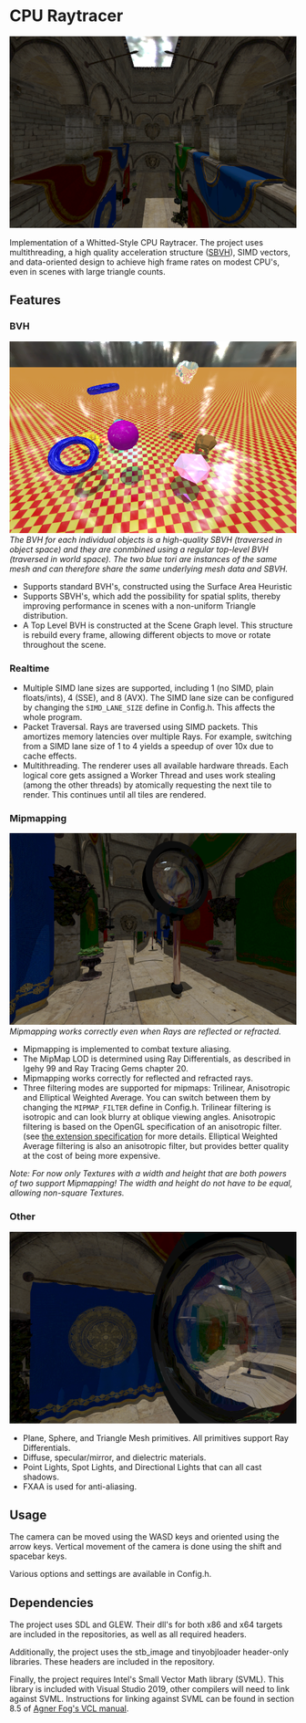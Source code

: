 # CPU Raytracer

![Sponza](Screenshots/Sponza.png)

Implementation of a Whitted-Style CPU Raytracer.
The project uses multithreading, a high quality acceleration structure ([SBVH](https://www.nvidia.com/docs/IO/77714/sbvh.pdf)), SIMD vectors, and data-oriented design to achieve high frame rates on modest CPU's, even in scenes with large triangle counts.

## Features

### BVH

![Dynamic Scene](Screenshots/Dynamic.png)
*The BVH for each individual objects is a high-quality SBVH (traversed in object space) and they are conmbined using a regular top-level BVH (traversed in world space). The two blue tori are instances of the same mesh and can therefore share the same underlying mesh data and SBVH.*

- Supports standard BVH's, constructed using the Surface Area Heuristic
- Supports SBVH's, which add the possibility for spatial splits, thereby improving performance in scenes with a non-uniform Triangle distribution.
- A Top Level BVH is constructed at the Scene Graph level. This structure is rebuild every frame, allowing different objects to move or rotate throughout the scene.

### Realtime

- Multiple SIMD lane sizes are supported, including 1 (no SIMD, plain floats/ints), 4 (SSE), and 8 (AVX). The SIMD lane size can be configured by changing the ```SIMD_LANE_SIZE``` define in Config.h. This affects the whole program.
- Packet Traversal. Rays are traversed using SIMD packets. This amortizes memory latencies over multiple Rays. For example, switching from a SIMD lane size of 1 to 4 yields a speedup of over 10x due to cache effects.
- Multithreading. The renderer uses all available hardware threads. 
Each logical core gets assigned a Worker Thread and uses work stealing (among the other threads) by atomically requesting the next tile to render. This continues until all tiles are rendered.

### Mipmapping

![Mipmap](Screenshots/Mipmap.png)
*Mipmapping works correctly even when Rays are reflected or refracted.*

- Mipmapping is implemented to combat texture aliasing.
- The MipMap LOD is determined using Ray Differentials, as described in Igehy 99 and Ray Tracing Gems chapter 20.
- Mipmapping works correctly for reflected and refracted rays.
- Three filtering modes are supported for mipmaps: Trilinear, Anisotropic and Elliptical Weighted Average. You can switch between them by changing the ```MIPMAP_FILTER``` define in Config.h. 
Trilinear filtering is isotropic and can look blurry at oblique viewing angles. 
Anisotropic filtering is based on the OpenGL specification of an anisotropic filter. (see [the extension specification](https://www.khronos.org/registry/OpenGL/extensions/EXT/EXT_texture_filter_anisotropic.txt) for more details.
Elliptical Weighted Average filtering is also an anisotropic filter, but provides better quality at the cost of being more expensive.

*Note: For now only Textures with a width and height that are both powers of two support Mipmapping! The width and height do not have to be equal, allowing non-square Textures.*

### Other

![Dielectrics](Screenshots/Dielectrics.png)

- Plane, Sphere, and Triangle Mesh primitives. All primitives support Ray Differentials.
- Diffuse, specular/mirror, and dielectric materials.
- Point Lights, Spot Lights, and Directional Lights that can all cast shadows.
- FXAA is used for anti-aliasing.

## Usage

The camera can be moved using the WASD keys and oriented using the arrow keys. Vertical movement of the camera is done using the shift and spacebar keys.

Various options and settings are available in Config.h.

## Dependencies

The project uses SDL and GLEW. Their dll's for both x86 and x64 targets are included in the repositories, as well as all required headers.

Additionally, the project uses the stb_image and tinyobjloader header-only libraries. These headers are included in the repository.

Finally, the project requires Intel's Small Vector Math library (SVML). This library is included with Visual Studio 2019, other compilers will need to link against SVML. Instructions for linking against SVML can be found in section 8.5 of [Agner Fog's VCL manual](https://www.agner.org/optimize/vcl_manual.pdf).
